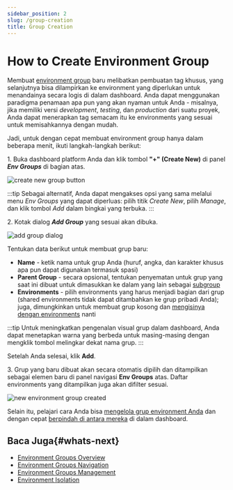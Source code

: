 ```yaml
---
sidebar_position: 2
slug: /group-creation
title: Group Creation
---
```

# How to Create Environment Group

Membuat [environment group](<https://docs.dewacloud.com/docs/environment-groups/>) baru melibatkan pembuatan tag khusus, yang selanjutnya bisa dilampirkan ke environment yang diperlukan untuk menandainya secara logis di dalam dashboard. Anda dapat menggunakan paradigma penamaan apa pun yang akan nyaman untuk Anda - misalnya, jika memiliki versi _development_, _testing_, dan _production_ dari suatu proyek, Anda dapat menerapkan tag semacam itu ke environments yang sesuai untuk memisahkannya dengan mudah.

Jadi, untuk dengan cepat membuat environment group hanya dalam beberapa menit, ikuti langkah-langkah berikut:

1\. Buka dashboard platform Anda dan klik tombol **"+" (Create New)** di panel _**Env Groups**_ di bagian atas.

<img src="https://assets.dewacloud.com/dewacloud-docs/environment-management/environment-groups/group-creation/01%20(1).png" alt="create new group button" max-width="100%"/>

:::tip 
Sebagai alternatif, Anda dapat mengakses opsi yang sama melalui menu _Env Groups_ yang dapat diperluas: pilih titik _Create New_, pilih _Manage_, dan klik tombol _Add_ dalam bingkai yang terbuka.
:::

2\. Kotak dialog _**Add Group**_ yang sesuai akan dibuka.

<img src="https://assets.dewacloud.com/dewacloud-docs/environment-management/environment-groups/group-creation/02.png" alt="add group dialog" max-width="100%"/>

Tentukan data berikut untuk membuat grup baru:

  * **Name** \- ketik nama untuk grup Anda (huruf, angka, dan karakter khusus apa pun dapat digunakan termasuk spasi)
  * **Parent Group** \- secara opsional, tentukan penyematan untuk grup yang saat ini dibuat untuk dimasukkan ke dalam yang lain sebagai [subgroup](<https://docs.dewacloud.com/docs/environment-groups-management/#add-subgroups>)
  * **Environments** \- pilih environments yang harus menjadi bagian dari grup (shared environments tidak dapat ditambahkan ke grup pribadi Anda); juga, dimungkinkan untuk membuat grup kosong dan [mengisinya dengan environments](<https://docs.dewacloud.com/docs/environment-groups-management/#assign-group-to-environment>) nanti

:::tip 
Untuk meningkatkan pengenalan visual grup dalam dashboard, Anda dapat menetapkan warna yang berbeda untuk masing-masing dengan mengklik tombol melingkar dekat nama grup.
:::

Setelah Anda selesai, klik **Add**.

3\. Grup yang baru dibuat akan secara otomatis dipilih dan ditampilkan sebagai elemen baru di panel navigasi **Env Groups** atas. Daftar environments yang ditampilkan juga akan difilter sesuai.

<img src="https://assets.dewacloud.com/dewacloud-docs/environment-management/environment-groups/group-creation/03.png" alt="new environment group created" max-width="100%"/>

Selain itu, pelajari cara Anda bisa [mengelola grup environment Anda](<https://docs.dewacloud.com/docs/environment-groups-management/>) dan dengan cepat [berpindah di antara mereka](<https://docs.dewacloud.com/docs/environment-groups-navigation/>) di dalam dashboard.

## Baca Juga{#whats-next}

  * [Environment Groups Overview](<https://docs.dewacloud.com/docs/environment-groups/>)
  * [Environment Groups Navigation](<https://docs.dewacloud.com/docs/environment-groups-navigation/>)
  * [Environment Groups Management](<https://docs.dewacloud.com/docs/environment-groups-management/>)
  * [Environment Isolation](<https://docs.dewacloud.com/docs/environment-isolation/>)